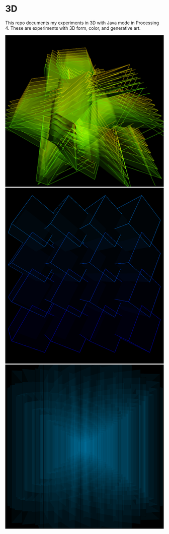 # 3D
This repo documents my experiments in 3D with Java mode in Processing 4. 
These are experiments with 3D form, color, and generative art.

![3D experiments in P4](https://github.com/vvixi/3D/blob/main/Processing/screens/complex.png "complex shapes")
![3D experiments in P4](https://github.com/vvixi/3D/blob/main/Processing/screens/cube_grid.png "cube grid")
![3D experiments in P4](https://github.com/vvixi/3D/blob/main/Processing/screens/cube_peak.png "cube peak")
